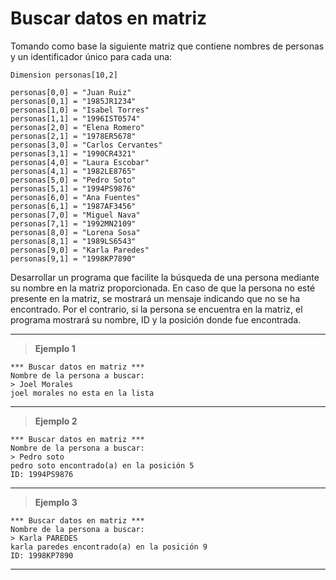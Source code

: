 ﻿# Buscar datos en matriz

Tomando como base la siguiente matriz que contiene nombres de personas y un identificador único para cada una:

```
Dimension personas[10,2]
	
personas[0,0] = "Juan Ruiz"
personas[0,1] = "1985JR1234"
personas[1,0] = "Isabel Torres"
personas[1,1] = "1996IST0574"
personas[2,0] = "Elena Romero"
personas[2,1] = "1978ER5678"
personas[3,0] = "Carlos Cervantes"
personas[3,1] = "1990CR4321"
personas[4,0] = "Laura Escobar"
personas[4,1] = "1982LE8765"
personas[5,0] = "Pedro Soto"
personas[5,1] = "1994PS9876"
personas[6,0] = "Ana Fuentes"
personas[6,1] = "1987AF3456"
personas[7,0] = "Miguel Nava"
personas[7,1] = "1992MN2109"
personas[8,0] = "Lorena Sosa"
personas[8,1] = "1989LS6543"
personas[9,0] = "Karla Paredes"
personas[9,1] = "1998KP7890"
```

Desarrollar un programa que facilite la búsqueda de una persona mediante su nombre en la matriz proporcionada. 
En caso de que la persona no esté presente en la matriz, se mostrará un mensaje indicando que no se ha encontrado. 
Por el contrario, si la persona se encuentra en la matriz, el programa mostrará su nombre, ID y la posición donde 
fue encontrada.

---

> **Ejemplo 1**

```
*** Buscar datos en matriz ***
Nombre de la persona a buscar:
> Joel Morales
joel morales no esta en la lista
```

---

> **Ejemplo 2**

```
*** Buscar datos en matriz ***
Nombre de la persona a buscar:
> Pedro soto
pedro soto encontrado(a) en la posición 5
ID: 1994PS9876
```

---

> **Ejemplo 3**

```
*** Buscar datos en matriz ***
Nombre de la persona a buscar:
> Karla PAREDES
karla paredes encontrado(a) en la posición 9
ID: 1998KP7890
```

---
